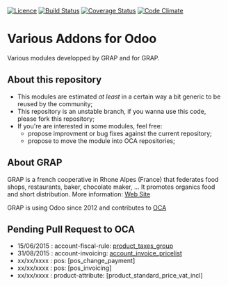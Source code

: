 [![Licence](https://img.shields.io/badge/licence-AGPL--3-blue.svg)](http://www.gnu.org/licenses/agpl-3.0-standalone.html)
[![Build Status](https://travis-ci.org/grap/odoo-addons-misc.svg?branch=8.0)](https://travis-ci.org/grap/odoo-addons-misc)
[![Coverage Status](https://coveralls.io/repos/grap/odoo-addons-misc/badge.svg?branch=8.0&service=github)](https://coveralls.io/github/grap/odoo-addons-misc?branch=8.0)
[![Code Climate](https://codeclimate.com/github/grap/odoo-addons-misc/badges/gpa.svg)](https://codeclimate.com/github/grap/odoo-addons-misc)

Various Addons for Odoo
=======================

Various modules developped by GRAP and for GRAP.

About this repository
---------------------
* This modules are estimated *at least* in a certain way a bit generic to be
  reused by the community;
* This repository is an unstable branch, if you wanna use this code, please
  fork this repository;
* If you're are interested in some modules, feel free:
    * propose improvment or bug fixes against the current repository;
    * propose to move the module into OCA repositories;

About GRAP
----------
GRAP is a french cooperative in Rhone Alpes (France) that federates food shops,
restaurants, baker, chocolate maker, ... It promotes organics food and short
distribution.
More information: [Web Site](http://www.grap.coop)

GRAP is using Odoo since 2012 and contributes to
[OCA](https://odoo-community.org/)

Pending Pull Request to OCA
---------------------------
* 15/06/2015 : account-fiscal-rule: [product_taxes_group](https://github.com/OCA/account-fiscal-rule/pull/24)
* 31/08/2015 : account-invoicing: [account_invoice_pricelist](https://github.com/OCA/account-invoicing/pull/99)
* xx/xx/xxxx : pos: [pos_change_payment]
* xx/xx/xxxx : pos: [pos_invoicing]
* xx/xx/xxxx : product-attribute: [product_standard_price_vat_incl]

